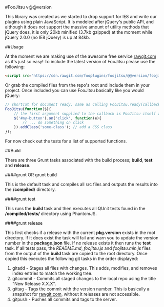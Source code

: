 #FooJitsu v@@version

This library was created as we started to drop support for IE8 and write our plugins using plain JavaScript. It is modeled after jQuery's public API, 
and although it does not support the massive amount of utility methods that jQuery does, it is only 20kb minified (3.7kb gzipped) at the moment while jQuery 2.0.0 
(no IE8 jQuery) is up at 84kb.

##Usage

At the moment we are making use of the awesome free service [rawgit.com](https://rawgit.com/) as it's just so easy! To include the latest version of FooJitsu 
please use the following:

```html
<script src="https://cdn.rawgit.com/fooplugins/foojitsu/@@version/foojitsu.min.js"></script>
```

Or grab the compiled files from the repo's root and include them in your project. Once included you can use FooJitsu basically like you would jQuery:

```javascript
// shortcut for document ready, same as calling FooJitsu.ready(callback)
FooJitsu(function($){
	// the first argument supplied to the callback is FooJitsu itself allowing us to scope it to the familiar dollar ($) variable.
	$('#my-button').on('click', function(e){
		// ... do something on click
	}).addClass('some-class'); // add a CSS class
});
```

For now check out the tests for a list of supported functions.

##Build

There are three Grunt tasks associated with the build process; **build**, **test** and **release**.

####grunt OR grunt build

This is the default task and compiles all src files and outputs the results into the **/compiled/** directory.

####grunt test

This runs the **build** task and then executes all QUnit tests found in the **/compiled/tests/** directory using PhantomJS. 

####grunt release

This first checks if a release with the current **pkg.version** exists in the root directory. If it does exist the task will fail and warn you to 
update the version number in the **package.json** file. If no release exists it then runs the **test** task. If all tests pass, the *README.md*, 
*foojitsu.js* and *foojitsu.min.js* files from the output of the **build** task are copied to the root directory. Once copied this executes the 
following git tasks in the order displayed:

1. gitadd - Stages all files with changes. This adds, modifies, and removes index entries to match the working tree.
2. gitcommit - Commits all staged changes to the local repo using the title "New Release X.X.X".
3. gittag - Tags the commit with the version number. This is basically a snapshot for [rawgit.com](https://rawgit.com/), without it releases are not accessible.
4. gitpush - Pushes all commits and tags to the server.